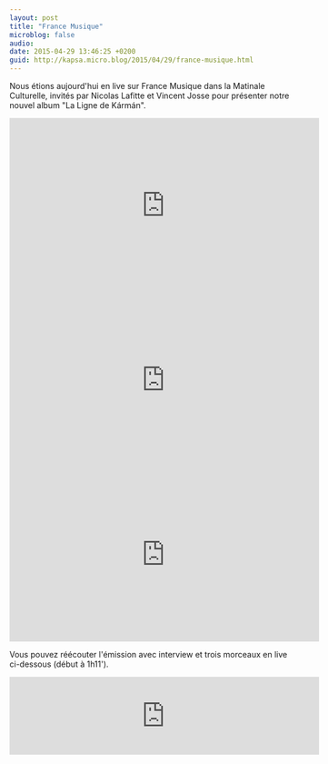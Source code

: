 ```yaml
---
layout: post
title: "France Musique"
microblog: false
audio: 
date: 2015-04-29 13:46:25 +0200
guid: http://kapsa.micro.blog/2015/04/29/france-musique.html
---
```

Nous étions aujourd'hui en live sur France Musique dans la Matinale Culturelle, invités par Nicolas Lafitte et Vincent Josse pour présenter notre nouvel album "La Ligne de Kármán".

<iframe src="https://player.vimeo.com/video/126383401?portrait=0" width="545" height="307" frameborder="0" allowfullscreen="allowfullscreen"></iframe>

<iframe src="https://player.vimeo.com/video/128343194?portrait=0" width="545" height="307" frameborder="0" allowfullscreen="allowfullscreen"></iframe>

<iframe src="https://player.vimeo.com/video/128343311?portrait=0" width="545" height="307" frameborder="0" allowfullscreen="allowfullscreen"></iframe>

Vous pouvez réécouter l'émission avec interview et trois morceaux en live ci-dessous (début à 1h11').
<iframe src="http://www.francemusique.fr/player/export-reecouter?content=92823" width="545" height="137" frameborder="0" scrolling="no"></iframe>
